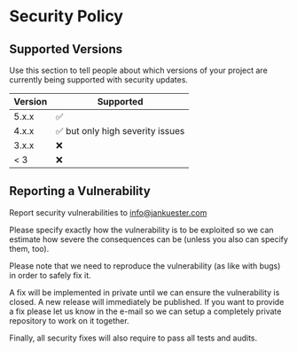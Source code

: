 # Security Policy

## Supported Versions

Use this section to tell people about which versions of your project are
currently being supported with security updates.

| Version | Supported                                        |
|---------|--------------------------------------------------|
| 5.x.x   | :white_check_mark:                               |
| 4.x.x   | :white_check_mark: but only high severity issues |
| 3.x.x   | :x:                                              |
| < 3     | :x:                                              |

## Reporting a Vulnerability

Report security vulnerabilities to info@jankuester.com

Please specify exactly how the vulnerability is to be exploited so we can estimate how severe the consequences can be (unless you also can specify them, too).

Please note that we need to reproduce the vulnerability (as like with bugs) in order to safely fix it.

A fix will be implemented in private until we can ensure the vulnerability is closed. A new release will immediately be published.
If you want to provide a fix please let us know in the e-mail so we can setup a completely private repository to work on it together.

Finally, all security fixes will also require to pass all tests and audits.
